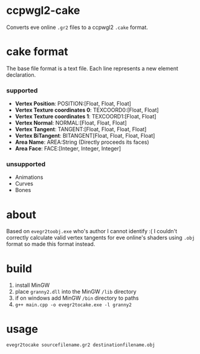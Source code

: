 # ccpwgl2-cake
Converts eve online `.gr2` files to a ccpwgl2 `.cake` format. 

# cake format
The base file format is a text file.
Each line represents a new element declaration.

### supported
* **Vertex Position**: POSITION:[Float, Float, Float]
* **Vertex Texture coordinates 0**: TEXCOORD0:[Float, Float]
* **Vertex Texture coordinates 1**: TEXCOORD1:[Float, Float]
* **Vertex Normal**: NORMAL:[Float, Float, Float]
* **Vertex Tangent**: TANGENT:[Float, Float, Float, Float]
* **Vertex BiTangent**: BITANGENT[Float, Float, Float, Float]
* **Area Name**: AREA:String (Directly proceeds its faces)
* **Area Face**: FACE:[Integer, Integer, Integer]

### unsupported
- Animations
- Curves
- Bones

# about
Based on `evegr2toobj.exe` who's author I cannot identify :(
I couldn't correctly calculate valid vertex tangents for eve online's shaders using `.obj` format so made this format instead.

# build
1. install MinGW
2. place `granny2.dll` into the MinGW `/lib` directory
3. if on windows add MinGW `/bin` directory to paths
4. `g++ main.cpp -o evegr2tocake.exe -l granny2` 

# usage
`evegr2tocake sourcefilename.gr2 destinationfilename.obj`
